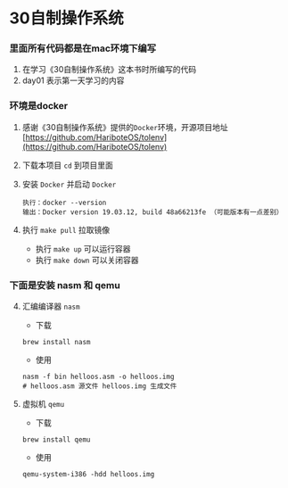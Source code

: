 # 30自制操作系统
### 里面所有代码都是在mac环境下编写
1. 在学习《30自制操作系统》这本书时所编写的代码
2. day01 表示第一天学习的内容
### 环境是docker
1. 感谢《30自制操作系统》提供的`Docker`环境，开源项目地址 [https://github.com/HariboteOS/tolenv](https://github.com/HariboteOS/tolenv)
2. 下载本项目 `cd` 到项目里面
3. 安装 `Docker` 并启动 `Docker`

    ```
    执行：docker --version
    输出：Docker version 19.03.12, build 48a66213fe （可能版本有一点差别）
    ```
4. 执行 `make pull` 拉取镜像
    + 执行 `make up` 可以运行容器
    + 执行 `make down` 可以关闭容器
### 下面是安装 nasm 和 qemu
4. 汇编编译器 `nasm` 
    + 下载
    
    ```
    brew install nasm
    ```
    + 使用
    
    ```
    nasm -f bin helloos.asm -o helloos.img
    # helloos.asm 源文件 helloos.img 生成文件
    ```
5. 虚拟机 `qemu`
    + 下载
    
    ```
    brew install qemu
    ```
    + 使用

    ```
    qemu-system-i386 -hdd helloos.img
    ```
